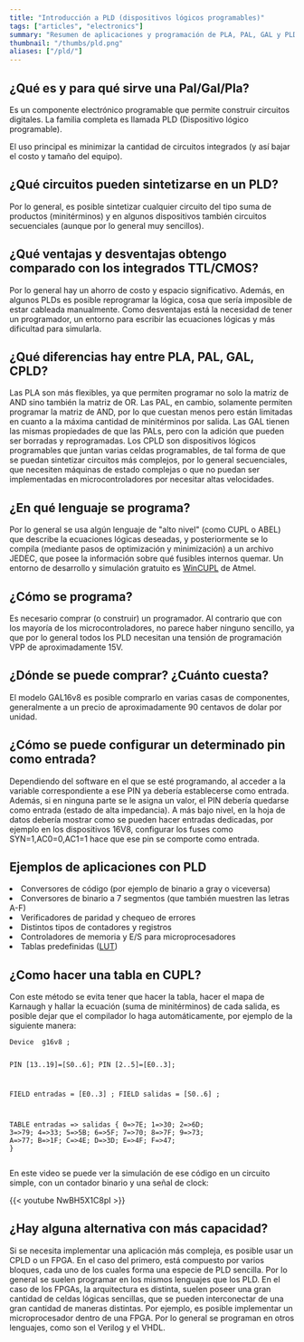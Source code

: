```yaml
---
title: "Introducción a PLD (dispositivos lógicos programables)"
tags: ["articles", "electronics"]
summary: "Resumen de aplicaciones y programación de PLA, PAL, GAL y PLD."
thumbnail: "/thumbs/pld.png"
aliases: ["/pld/"]
---
```


<h2>¿Qué es y para qué sirve una Pal/Gal/Pla?</h2>
<p>Es un componente electrónico programable que permite construir circuitos digitales. La familia completa es llamada PLD (Dispositivo lógico programable).
<p>El uso principal es minimizar la cantidad de circuitos integrados (y así bajar el costo y tamaño del equipo).
<h2>¿Qué circuitos pueden sintetizarse en un PLD?</h2>
<p>Por lo general, es posible sintetizar cualquier circuito del tipo suma de productos (minitérminos) y en algunos dispositivos también circuitos secuenciales (aunque por lo general muy sencillos).

<h2>¿Qué ventajas y desventajas obtengo comparado con los integrados TTL/CMOS?</h2>
<p>Por lo general hay un ahorro de costo y espacio significativo. Además, en algunos PLDs es posible reprogramar la lógica, cosa que sería imposible de estar cableada manualmente. Como desventajas está la necesidad de tener un programador, un entorno para escribir las ecuaciones lógicas y más dificultad para simularla.

<h2>¿Qué diferencias hay entre PLA, PAL, GAL, CPLD?</h2>
<p>Las PLA son más flexibles, ya que permiten programar no solo la matriz de AND sino también la matriz de OR. Las PAL, en cambio, solamente permiten programar la matriz de AND, por lo que cuestan menos pero están limitadas en cuanto a la máxima cantidad de minitérminos por salida. Las GAL tienen las mismas propiedades de que las PALs, pero con la adición que pueden ser borradas y reprogramadas. Los CPLD son dispositivos lógicos programables que juntan varias celdas programables, de tal forma de que se puedan sintetizar circuitos más complejos, por lo general secuenciales, que necesiten máquinas de estado complejas o que no puedan ser implementadas en microcontroladores por necesitar altas velocidades.

<h2>¿En qué lenguaje se programa?</h2>
<p>Por lo general se usa algún lenguaje de "alto nivel" (como CUPL o ABEL) que describe la ecuaciones lógicas deseadas, y posteriormente se lo compila (mediante pasos de optimización y minimización) a un archivo JEDEC, que posee la información sobre qué fusibles internos quemar. Un entorno de desarrollo y simulación gratuito es <a href="http://www.atmel.com/tools/WINCUPL.aspx">WinCUPL</a> de Atmel.

<h2>¿Cómo se programa?</h2>
<p>Es necesario comprar (o construir) un programador. Al contrario que con los mayoría de los microcontroladores, no parece haber ninguno sencillo, ya que por lo general todos los PLD necesitan una tensión de programación VPP de aproximadamente 15V.

<h2>¿Dónde se puede comprar? ¿Cuánto cuesta?</h2>
<p>El modelo GAL16v8 es posible comprarlo en varias casas de componentes, generalmente a un precio de aproximadamente 90 centavos de dolar por unidad.

<h2>¿Cómo se puede configurar un determinado pin como entrada?</h2>
<p>Dependiendo del software en el que se esté programando, al acceder a la variable correspondiente a ese PIN ya debería establecerse como entrada. Además, si en ninguna parte se le asigna un valor, el PIN debería quedarse como entrada (estado de alta impedancia). A más bajo nivel, en la hoja de datos debería mostrar como se pueden hacer entradas dedicadas, por ejemplo en los dispositivos 16V8, configurar los fuses como SYN=1,AC0=0,AC1=1 hace que ese pin se comporte como entrada.


<h2>Ejemplos de aplicaciones con PLD</h2>
<p>
<li>Conversores de código (por ejemplo de binario a gray o viceversa)</li>
<li>Conversores de binario a 7 segmentos (que también muestren las letras A-F)</li>
<li>Verificadores de paridad y chequeo de errores</li>
<li>Distintos tipos de contadores y registros</li>
<li>Controladores de memoria y E/S para microprocesadores</li>
<li>Tablas predefinidas (<a href="http://es.wikipedia.org/wiki/Lookup_table">LUT</a>)</li>

<h2>¿Como hacer una tabla en CUPL? </h2>
<p>Con este método se evita tener que hacer la tabla, hacer el mapa de Karnaugh y hallar la ecuación (suma de minitérminos) de cada salida, es posible dejar que el compilador lo haga automáticamente, por ejemplo de la siguiente manera:
<p><pre><code>Device  g16v8 ;

PIN [13..19]=[S0..6];
PIN [2..5]=[E0..3];

FIELD entradas = [E0..3] ;
FIELD salidas = [S0..6] ;

TABLE entradas => salidas {
	0=>7E;    1=>30;    2=>6D;    3=>79;
	4=>33;    5=>5B;    6=>5F;    7=>70;
	8=>7F;    9=>73;    A=>77;    B=>1F;
	C=>4E;    D=>3D;    E=>4F;    F=>47;
}</code></pre>

<p>En este video se puede ver la simulación de ese código en un circuito simple, con un contador binario y una señal de clock:

{{< youtube NwBH5X1C8pI >}}

<h2>¿Hay alguna alternativa con más capacidad?</h2>
<p>Si se necesita implementar una aplicación más compleja, es posible usar un CPLD o un FPGA. En el caso del primero, está compuesto por varios bloques, cada uno de los cuales forma una especie de PLD sencilla. Por lo general se suelen programar en los mismos lenguajes que los PLD. En el caso de los FPGAs, la arquitectura es distinta, suelen poseer una gran cantidad de celdas lógicas sencillas, que se pueden interconectar de una gran cantidad de maneras distintas. Por ejemplo, es posible implementar un microprocesador dentro de una FPGA. Por lo general se programan en otros lenguajes, como son el Verilog y el VHDL.
